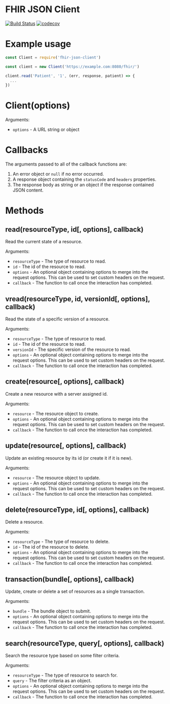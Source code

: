 # FHIR JSON Client
[![Build Status](https://travis-ci.org/bausmeier/fhir-json-client.svg?branch=master)](https://travis-ci.org/bausmeier/fhir-json-client)
[![codecov](https://codecov.io/gh/bausmeier/fhir-json-client/branch/master/graph/badge.svg)](https://codecov.io/gh/bausmeier/fhir-json-client)

# Example usage

```js
const Client = require('fhir-json-client')

const client = new Client('https://example.com:8080/fhir/')

client.read('Patient', '1', (err, response, patient) => {
  ...
})
```

# Client(options)

Arguments:

* `options` - A URL string or object

# Callbacks

The arguments passed to all of the callback functions are:

1. An error object or `null` if no error occurred.
2. A response object containing the `statusCode` and `headers` properties.
3. The response body as string or an object if the response contained JSON content.

# Methods

## read(resourceType, id[, options], callback)

Read the current state of a resource.

Arguments:

* `resourceType` - The type of resource to read.
* `id` - The id of the resource to read.
* `options` - An optional object containing options to merge into the request options. This can be used to set custom headers on the request.
* `callback` - The function to call once the interaction has completed.

## vread(resourceType, id, versionId[, options], callback)

Read the state of a specific version of a resource.

Arguments:

* `resourceType` - The type of resource to read.
* `id` - The id of the resource to read.
* `versionId` - The specific version of the resource to read.
* `options` - An optional object containing options to merge into the request options. This can be used to set custom headers on the request.
* `callback` - The function to call once the interaction has completed.

## create(resource[, options], callback)

Create a new resource with a server assigned id.

Arguments:

* `resource` - The resource object to create.
* `options` - An optional object containing options to merge into the request options. This can be used to set custom headers on the request.
* `callback` - The function to call once the interaction has completed.

## update(resource[, options], callback)

Update an existing resource by its id (or create it if it is new).

Arguments:

* `resource` - The resource object to update.
* `options` - An optional object containing options to merge into the request options. This can be used to set custom headers on the request.
* `callback` - The function to call once the interaction has completed.

## delete(resourceType, id[, options], callback)

Delete a resource.

Arguments:

* `resourceType` - The type of resource to delete.
* `id` - The id of the resource to delete.
* `options` - An optional object containing options to merge into the request options. This can be used to set custom headers on the request.
* `callback` - The function to call once the interaction has completed.

## transaction(bundle[, options], callback)

Update, create or delete a set of resources as a single transaction.

Arguments:

* `bundle` - The bundle object to submit.
* `options` - An optional object containing options to merge into the request options. This can be used to set custom headers on the request.
* `callback` - The function to call once the interaction has completed.

## search(resourceType, query[, options], callback)

Search the resource type based on some filter criteria.

Arguments:

* `resourceType` - The type of resource to search for.
* `query` - The filter criteria as an object.
* `options` - An optional object containing options to merge into the request options. This can be used to set custom headers on the request.
* `callback` - The function to call once the interaction has completed.
